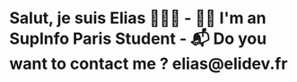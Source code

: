 <h1>Salut, je suis Elias 👋👨‍💻<h1\>
<hr\>
- 👨‍🎓 I'm an SupInfo Paris Student
- 📬 Do you want to contact me ? elias@elidev.fr
